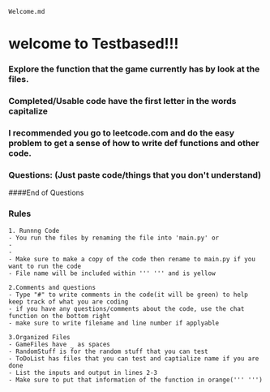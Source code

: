 ```Welcome.md ```
# welcome to Testbased!!!
### Explore the function that the game currently has by look at the files.
### Completed/Usable code have the first letter in the words capitalize
### I recommended you go to leetcode.com and do the easy problem to get a sense of how to write def functions and other code.

### Questions: (Just paste code/things that you don't understand)

####End of Questions

### Rules
```
1. Runnng Code
- You run the files by renaming the file into 'main.py' or
- 
- 
- Make sure to make a copy of the code then rename to main.py if you want to run the code
- File name will be included within ''' ''' and is yellow

2.Comments and questions
- Type "#" to write comments in the code(it will be green) to help keep track of what you are coding
- if you have any questions/comments about the code, use the chat function on the bottom right
- make sure to write filename and line number if applyable

3.Organized Files
- GameFiles have _ as spaces
- RandomStuff is for the random stuff that you can test
- ToDoList has files that you can test and captialize name if you are done
- List the inputs and output in lines 2-3
- Make sure to put that information of the function in orange(''' ''')
```

